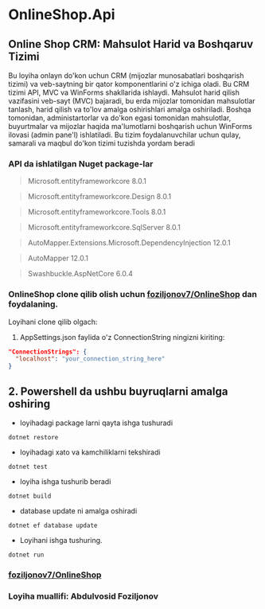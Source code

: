 # OnlineShop.Api


## Online Shop CRM: Mahsulot Harid va Boshqaruv Tizimi


 Bu loyiha onlayn do'kon uchun CRM (mijozlar munosabatlari boshqarish tizimi) va veb-saytning bir qator komponentlarini o'z ichiga oladi. Bu CRM tizimi API, MVC va WinForms shakllarida ishlaydi. Mahsulot harid qilish vazifasini veb-sayt (MVC) bajaradi, bu erda mijozlar tomonidan mahsulotlar tanlash, harid qilish va to'lov amalga oshirishlari amalga oshiriladi. Boshqa tomonidan, administartorlar va do'kon egasi tomonidan mahsulotlar, buyurtmalar va mijozlar haqida ma'lumotlarni boshqarish uchun WinForms ilovasi (admin pane'l) ishlatiladi. Bu tizim foydalanuvchilar uchun qulay, samarali va maqbul do'kon tizimi tuzishda yordam beradi



### API da ishlatilgan Nuget package-lar


> Microsoft.entityframeworkcore 8.0.1


> Microsoft.entityframeworkcore.Design 8.0.1


> Microsoft.entityframeworkcore.Tools 8.0.1


> Microsoft.entityframeworkcore.SqlServer 8.0.1


> AutoMapper.Extensions.Microsoft.DependencyInjection 12.0.1


> AutoMapper 12.0.1


> Swashbuckle.AspNetCore 6.0.4

### OnlineShop clone qilib olish uchun [foziljonov7/OnlineShop](https://github.com/foziljonov7/OnlineShop.git) dan foydalaning.

Loyihani clone qilib olgach:

1. AppSettings.json faylida o'z ConnectionString ningizni kiriting:

```json
"ConnectionStrings": {
  "localhost": "your_connection_string_here"
}
```


## 2. Powershell da ushbu buyruqlarni amalga oshiring

- loyihadagi package larni qayta ishga tushuradi

```
dotnet restore
```

- loyihadagi xato va kamchiliklarni tekshiradi

```
dotnet test
```

- loyiha ishga tushurib beradi

```
dotnet build
```

- database update ni amalga oshiradi

```
dotnet ef database update
```


-  Loyihani ishga tushuring.

```
dotnet run
```


### [foziljonov7/OnlineShop](https://github.com/foziljonov7/OnlineShop)
### Loyiha muallifi: Abdulvosid Foziljonov
